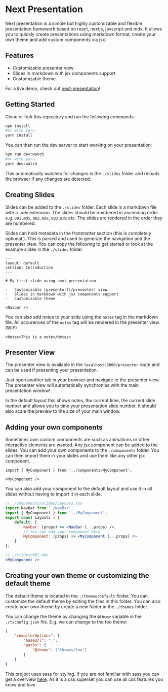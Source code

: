 # Next Presentation

Next presentation is a simple but highly customizable and flexible presentation
framework based on react, nextjs, javscript and mdx. It allows you to quickly
create presentations using markdown format, create your own theme and add custom
components via jsx.

## Features

-   Customizable presenter view
-   Slides in markdown with jsx components support
-   Customizable theme

For a live demo, check out
[next-presentation](https://next-presentation.vercel.app/)!

## Getting Started

Clone or fork this repository and run the following commands:

```bash
npm install
#or with yarn
yarn install
```

You can than run the dev server to start working on your presentation:

```bash
npm run dev:watch
#or with yarn
yarn dev:watch
```

This automatically watches for changes in the `./slides` folder and reloads the
browser if any changes are detected.

## Creating Slides

Slides can be added to the `./slides` folder. Each slide is a markdown file with
a `.mdx` extension. The slides should be numbered in ascending order e.g.
`001.mdx`, `002.mdx`, `003.mdx` etc. The slides are rendered in the order they
are numbered.

Slides can hold metadata in the frontmatter section (this is completely optional
). This is parsed and used to generate the navigation and the presenter view.
You can copy the following to get started or look at the example slides in the
`./slides` folder.

```mdx
---
layout: default
section: Introduction
---

# My first slide using next-presentation

-   Customizable [presenter](/presenter) view
-   Slides in markdown with jsx components support
-   Customizable theme

<Navbar />
```

You can also add notes to your slide using the `notes` tag in the markdown file.
All occurences of the `notes` tag will be rendered in the presenter view. (WIP)

```mdx
<Notes>This is a note</Notes>
```

## Presenter View

The presenter view is available in the `localhost:3000/presenter` route and can
be used if presenting your presentation.

Just open another tab in your browser and navigate to the presenter view. The
presenter view will automatically synchronies with the main presentation window!

In the default layout this shows notes, the current time, the current slide
number and allows you to time your presentation slide number. It should also
scale the preview to the size of your main window.

## Adding your own components

Sometimes own custom components are such as animations or other interactive
elements are wanted. Any jsx component can be added to the slides. You can add
your own components to the `./components` folder. You can then import them in
your slides and use them like any other jsx component.

```mdx
import { MyComponent } from '../components/MyComponent';

<MyComponent />
```

You can also add your component to the default layout and use it in all slides
without having to import it in each slide.

```jsx
// ./components/slides/Layouts.tsx
import NavBar from './NavBar';
import { MyComponent } from '../MyComponent';
export const Layouts = {
    default: {
        Navbar: (props) => <NavBar {...props} />,
        // You can add your component here
        MyComponent: (props) => <MyComponent {...props} />
    }
};
```

```jsx
// ./slides/001.mdx
<MyComponent />
```

## Creating your own theme or customizing the default theme

The default theme is located in the `./themes/default` folder. You can customize
the default theme by editing the files in this folder. You can also create your
own theme by create a new folder in the `./themes` folder.

You can change the theme by changing the `@theme` variable in the
`./tsconfig.json` file. E.g. we can change to the foo theme:

```json
{
    "compilerOptions": {
        "baseUrl": ".",
        "paths": {
            "@theme": ["themes/foo"]
        }
    }
}
```

This project uses sass for styling. If you are not familiar with sass you can
get a overview [here](https://sass-lang.com/guide). As it is a css superset you
can use all css features you know and love.

